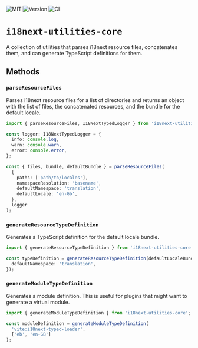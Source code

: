 ![MIT](https://img.shields.io/badge/License-MIT-green?style=flat-square)
![Version](https://img.shields.io/github/package-json/v/rowellx68/i18next-utilities-core?style=flat-square)
![CI](https://img.shields.io/github/actions/workflow/status/rowellx68/i18next-utilities/publish.yml?style=flat-square)

# `i18next-utilities-core`

A collection of utilities that parses i18next resource files, concatenates them, and can generate TypeScript definitions for them.

## Methods

### `parseResourceFiles`

Parses i18next resource files for a list of directories and returns an object with the list of files, the concatenated resources, and the bundle for the default locale.

```ts
import { parseResourceFiles, I18NextTypedLogger } from 'i18next-utilities-core';

const logger: I18NextTypedLogger = {
  info: console.log,
  warn: console.warn,
  error: console.error,
};

const { files, bundle, defaultBundle } = parseResourceFiles(
  {
    paths: ['path/to/locales'],
    namespaceResolution: 'basename',
    defaultNamespace: 'translation',
    defaultLocale: 'en-Gb',
  },
  logger
);
```

### `generateResourceTypeDefinition`

Generates a TypeScript definition for the default locale bundle.

```ts
import { generateResourceTypeDefinition } from 'i18next-utilities-core';

const typeDefinition = generateResourceTypeDefinition(defaultLocaleBundle, {
  defaultNamespace: 'translation',
});
```

### `generateModuleTypeDefinition`

Generates a module definition. This is useful for plugins that might want to generate a virtual module.

```ts
import { generateModuleTypeDefinition } from 'i18next-utilities-core';

const moduleDefinition = generateModuleTypeDefinition(
  'vite:i18next-typed-loader',
  ['eb', 'en-GB']
);
```
